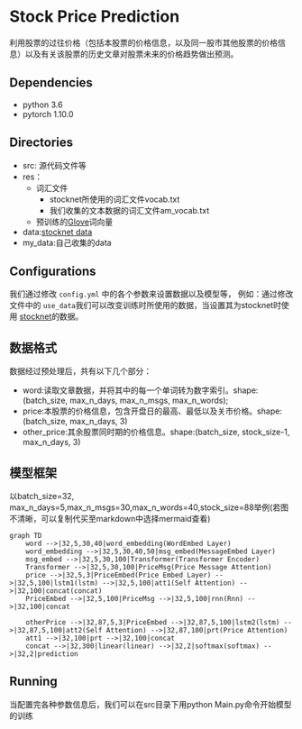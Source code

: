 # Stock Price Prediction

利用股票的过往价格（包括本股票的价格信息，以及同一股市其他股票的价格信息）以及有关该股票的历史文章对股票未来的价格趋势做出预测。



## Dependencies

- python 3.6
- pytorch 1.10.0



## Directories

- src: 源代码文件等
- res：
  - 词汇文件
    - stocknet所使用的词汇文件vocab.txt
    - 我们收集的文本数据的词汇文件am_vocab.txt
  - 预训练的[Glove](https://github.com/stanfordnlp/GloVe)词向量
- data:[stocknet data](https://github.com/yumoxu/stocknet-dataset)
- my_data:自己收集的data



## Configurations

我们通过修改 `config.yml` 中的各个参数来设置数据以及模型等， 例如：通过修改文件中的 `use_data`我们可以改变训练时所使用的数据，当设置其为stocknet时使用 [stocknet](https://github.com/yumoxu/stocknet-dataset)的数据。



## 数据格式

数据经过预处理后，共有以下几个部分：

- word:读取文章数据，并将其中的每一个单词转为数字索引。shape:(batch_size, max_n_days, max_n_msgs, max_n_words);
- price:本股票的价格信息，包含开盘日的最高、最低以及关市价格。shape:(batch_size, max_n_days, 3)
- other_price:其余股票同时期的价格信息。shape:(batch_size, stock_size-1, max_n_days, 3)



## 模型框架

以batch_size=32, max_n_days=5,max_n_msgs=30,max_n_words=40,stock_size=88举例(若图不清晰，可以复制代买至markdown中选择mermaid查看)

```mermaid
graph TD
    word -->|32,5,30,40|word_embedding(WordEmbed Layer)
    word_embedding -->|32,5,30,40,50|msg_embed(MessageEmbed Layer)
    msg_embed -->|32,5,30,100|Transformer(Transformer Encoder)
    Transformer -->|32,5,30,100|PriceMsg(Price Message Attention)
    price -->|32,5,3|PriceEmbed(Price Embed Layer) -->|32,5,100|lstm1(lstm) -->|32,5,100|att1(Self Attention) -->|32,100|concat(concat)
    PriceEmbed -->|32,5,100|PriceMsg -->|32,5,100|rnn(Rnn) -->|32,100|concat
    
    otherPrice -->|32,87,5,3|PriceEmbed -->|32,87,5,100|lstm2(lstm) -->|32,87,5,100|att2(Self Attention) -->|32,87,100|prt(Price Attention)
    att1 -->|32,100|prt -->|32,100|concat
    concat -->|32,300|linear(linear) -->|32,2|softmax(softmax) -->|32,2|prediction
```


## Running

当配置完各种参数信息后，我们可以在src目录下用python Main.py命令开始模型的训练

